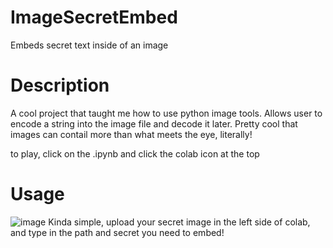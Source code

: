 # ImageSecretEmbed
Embeds secret text inside of an image

# Description
A cool project that taught me how to use python image tools. Allows user to encode a string into the image file and decode it later. Pretty cool that images can contail more than what meets the eye, literally!

to play, click on the .ipynb and click the colab icon at the top

# Usage
![image](https://github.com/user-attachments/assets/cedeedb7-7a37-497b-8971-f7729212873e)
Kinda simple, upload your secret image in the left side of colab, and type in the path and secret you need to embed!
